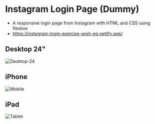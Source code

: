 # Instagram Login Page (Dummy)
- A responsive login page from Instagram with HTML and CSS using flexbox
- https://instagram-login-exercise-wish-eq.netlify.app/

## Desktop 24"
![Desktop-24](https://github.com/wish-eq/instagram-login-exercise/assets/97574512/2a6bd57f-3b73-4933-87b0-15023c7c1238)
## iPhone
![Mobile](https://github.com/wish-eq/instagram-login-exercise/assets/97574512/b6c33a69-dff4-451c-812b-eb00ffd66a24)
## iPad
![Tablet](https://github.com/wish-eq/instagram-login-exercise/assets/97574512/8f6576a0-8dbc-4212-8b4f-eb453792f576)
